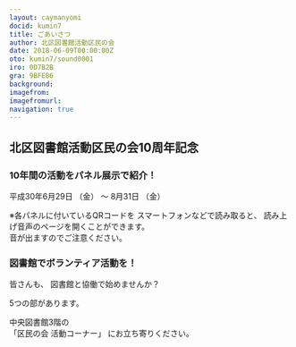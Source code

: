 ```yaml
---
layout: caymanyomi
docid: kumin7
title: ごあいさつ
author: 北区図書館活動区民の会
date: 2018-06-09T00:00:00Z
oto: kumin7/sound0001
iro: 0D7B2B
gra: 9BFEB6
background: 
imagefrom: 
imagefromurl: 
navigation: true
---
```

   
## <span data-dur="3.312" data-begin="0.000">北区図書館活動区民の会</span><span data-dur="2.327" data-begin="3.312">10周年記念</span>

<!--span data-dur="1.641" data-begin="5.639">読み上げ時間</span>
<span data-dur="2.986" data-begin="7.280">約1分15秒消す</span-->

### <span data-dur="2.273" data-begin="10.266">10年間の活動を</span><span data-dur="2.89" data-begin="12.539">パネル展示で紹介！</span>

<span data-dur="3.71" data-begin="15.429">平成30年6月29日</span>
<span data-dur="1.272" data-begin="19.139">（金）</span>
<span data-dur="0.809" data-begin="20.411">～</span>
<span data-dur="2.362" data-begin="21.220">8月31日</span>
<span data-dur="2.621" data-begin="23.582">（金）</span>

<span data-dur="3.389" data-begin="26.203">※各パネルに付いているQRコードを</span>
<span data-dur="2.496" data-begin="29.592">スマートフォンなどで読み取ると、</span>
<span data-dur="4.95" data-begin="32.088">読み上げ音声のページを開くことができます。</span>  
<span data-dur="4.765" data-begin="37.038">音が出ますのでご注意ください。</span>

### <span data-dur="3.774" data-begin="41.803">図書館でボランティア活動を！</span>

<span data-dur="1.296" data-begin="45.577">皆さんも、</span>
<span data-dur="3.99" data-begin="46.873">図書館と協働で始めませんか？</span>

<span data-dur="3.203" data-begin="50.863">5つの部があります。</span>

<span data-dur="2.336" data-begin="54.066">中央図書館3階の</span>  
<span data-dur="1.383" data-begin="56.402">「区民の会</span>
<span data-dur="1.624" data-begin="57.785">活動コーナー」</span>
<span data-dur="3.44" data-begin="59.409">にお立ち寄りください。</span>

<!--span data-dur="1.127" data-begin="62.849">以上で、</span>
<span data-dur="3.312" data-begin="63.976">北区図書館活動区民の会</span>
<span data-dur="1.827" data-begin="67.288">10周年記念</span>
<span data-dur="3.389" data-begin="69.115">の読み上げを終わります消す。</span-->
